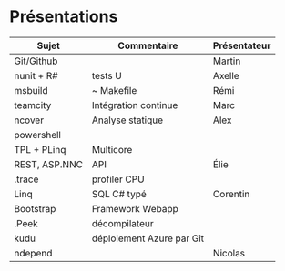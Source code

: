 Présentations
=============

| Sujet         | Commentaire               | Présentateur |
|---------------|---------------------------|--------------|
| Git/Github    |                           | Martin       |
| nunit + R#    | tests U                   | Axelle       |
| msbuild       | ~ Makefile                | Rémi         |
| teamcity      | Intégration continue      | Marc         |
| ncover        | Analyse statique          | Alex         |
| powershell    |                           |              |
| TPL + PLinq   | Multicore                 |              |
| REST, ASP.NNC | API                       | Élie         |
| .trace        | profiler CPU              |              |
| Linq          | SQL C# typé               | Corentin     |
| Bootstrap     | Framework Webapp          |              |
| .Peek         | décompilateur             |              |
| kudu          | déploiement Azure par Git |              |
| ndepend       |                           | Nicolas      |
